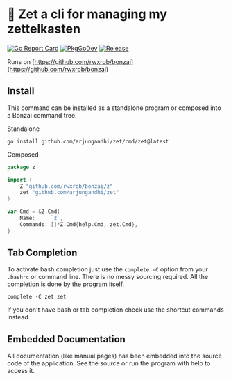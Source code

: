 # 🌳 Zet a cli for managing my zettelkasten 

[![Go Report Card](https://goreportcard.com/badge/github.com/arjungandhi/zet?style=flat-square)](https://goreportcard.com/report/github.com/arjungandhi/zet)
[![PkgGoDev](https://pkg.go.dev/badge/github.com/arjungandhi/zet/pkg/zet)](https://pkg.go.dev/github.com/arjungandhi/zet/pkg/zet)
[![Release](https://img.shields.io/github/release/arjungandhi/zet.svg?style=flat-square)](https://github.com/arjungandhi/zet/releases/latest)

Runs on [https://github.com/rwxrob/bonzai](https://github.com/rwxrob/bonzai)

## Install

This command can be installed as a standalone program or composed into a
Bonzai command tree.

Standalone

```
go install github.com/arjungandhi/zet/cmd/zet@latest
```

Composed

```go
package z

import (
	Z "github.com/rwxrob/bonzai/z"
	zet "github.com/arjungandhi/zet"
)

var Cmd = &Z.Cmd{
	Name:     `z`,
	Commands: []*Z.Cmd{help.Cmd, zet.Cmd},
}
```

## Tab Completion

To activate bash completion just use the `complete -C` option from your
`.bashrc` or command line. There is no messy sourcing required. All the
completion is done by the program itself.

```
complete -C zet zet
```

If you don't have bash or tab completion check use the shortcut
commands instead.

## Embedded Documentation

All documentation (like manual pages) has been embedded into the source
code of the application. See the source or run the program with help to
access it.


